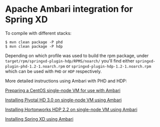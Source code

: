 # Apache Ambari integration for Spring XD

To compile with different stacks:

```text
$ mvn clean package -P phd
$ mvn clean package -P hdp
```

Depending on which profile was used to build the rpm package, under
`target/rpm/springxd-plugin-hdp/RPMS/noarch/` you'll find either
`springxd-plugin-phd-1.2-1.noarch.rpm` or `springxd-plugin-hdp-1.2-1.noarch.rpm`
which can be used with `PHD` or `HDP` respectively.

More detailed instructions using Ambari with PHD and HDP:

[Preparing a CentOS single-node VM for use with Ambari](docs/asciidoc/PreparingVMforAmbari.asciidoc)

[Installing Pivotal HD 3.0 on single-node VM using Ambari](docs/asciidoc/InstallingPHDwithAmbari.asciidoc)

[Installing Hortonworks HDP 2.2 on single-node VM using Ambari](docs/asciidoc/InstallingHDPwithAmbari.asciidoc)

[Installing Spring XD using Ambari](docs/asciidoc/InstallingXDwithAmbari.asciidoc)

